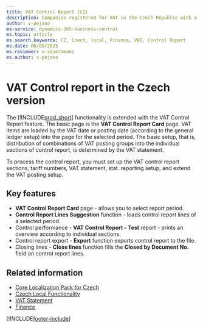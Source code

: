 ```yaml
---
title: VAT Control Report [CZ]
description: Companies registered for VAT in the Czech Republic with a CZ VAT ID are required to submit the VAT Control Report.
author: v-pejano
ms-service: dynamics-365-business-central
ms.topic: article
ms.search.keywords: CZ, Czech, local, Finance, VAT, Control Report
ms.date: 06/09/2025
ms.reviewer: v-soumramani
ms.author: v-pejano
---
```


# VAT Control report in the Czech version

The [!INCLUDE[prod_short](../../includes/prod_short.md)] functionality is extended with the VAT Control Report feature. The basic page is the **VAT Control Report Card** page. VAT items are loaded by the VAT date or posting date (according to the general ledger setup) into the page for the selected period. The basic setup, that is, distribution of combinations of VAT posting groups into the individual sections of control report, is determined by the VAT statement.

To process the control report, you must set up the VAT control report sections, tariff numbers, VAT statement, stat. reporting setup, and extend the VAT posting setup.

## Key features

- **VAT Control Report Card** page - allows you to select report period.
- **Control Report Lines Suggestion** function - loads control report lines of a selected period.
- Control performance - **VAT Control Report - Test** report - prints an overview according to individual sections.
- Control report export - **Export** function exports control report to the file.
- Closing lines - **Close lines** function fills the **Closed by Document No.** field on control report lines.

## Related information

- [Core Localization Pack for Czech](ui-extensions-core-localization-pack-cz.md)  
- [Czech Local Functionality](czech-local-functionality.md)  
- [VAT Statement](vat-statement.md)  
- [Finance](../../finance.md)  

[!INCLUDE[footer-include](../../includes/footer-banner.md)]

